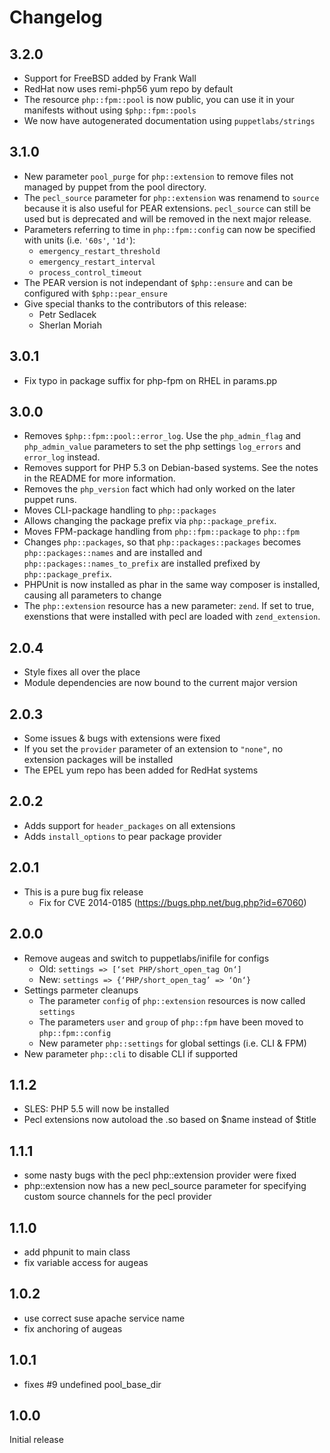 # Changelog

## 3.2.0
 * Support for FreeBSD added by Frank Wall
 * RedHat now uses remi-php56 yum repo by default
 * The resource `php::fpm::pool` is now public, you can use it in your
   manifests without using `$php::fpm::pools`
 * We now have autogenerated documentation using `puppetlabs/strings`

## 3.1.0
 * New parameter `pool_purge` for `php::extension` to remove files not
   managed by puppet from the pool directory.
 * The `pecl_source` parameter for `php::extension` was renamend to
   `source` because it is also useful for PEAR extensions.
   `pecl_source` can still be used but is deprecated and will be
   removed in the next major release.
 * Parameters referring to time in `php::fpm::config` can now be
   specified with units (i.e. `'60s'`, `'1d'`):
   * `emergency_restart_threshold`
   * `emergency_restart_interval`
   * `process_control_timeout`
 * The PEAR version is not independant of `$php::ensure` and can be
   configured with `$php::pear_ensure`
 * Give special thanks to the contributors of this release:
   * Petr Sedlacek
   * Sherlan Moriah

## 3.0.1
 * Fix typo in package suffix for php-fpm on RHEL in params.pp

## 3.0.0
 * Removes `$php::fpm::pool::error_log`. Use the `php_admin_flag` and
   `php_admin_value` parameters to set the php settings `log_errors` and
   `error_log` instead.
 * Removes support for PHP 5.3 on Debian-based systems. See the notes in the
   README for more information.
 * Removes the `php_version` fact which had only worked on the later puppet runs.
 * Moves CLI-package handling to `php::packages`
 * Allows changing the package prefix via `php::package_prefix`.
 * Moves FPM-package handling from `php::fpm::package` to `php::fpm`
 * Changes `php::packages`, so that `php::packages::packages` becomes
   `php::packages::names` and are installed and `php::packages::names_to_prefix`
   are installed prefixed by `php::package_prefix`.
 * PHPUnit is now installed as phar in the same way composer is installed,
   causing all parameters to change
 * The `php::extension` resource has a new parameter: `zend`. If set to true,
   exenstions that were installed with pecl are loaded with `zend_extension`.

## 2.0.4
 * Style fixes all over the place
 * Module dependencies are now bound to the current major version

## 2.0.3
 * Some issues & bugs with extensions were fixed
 * If you set the `provider` parameter of an extension to `"none"`, no
   extension packages will be installed
 * The EPEL yum repo has been added for RedHat systems

## 2.0.2
 * Adds support for `header_packages` on all extensions
 * Adds `install_options` to pear package provider

## 2.0.1
 * This is a pure bug fix release
   * Fix for CVE 2014-0185 (https://bugs.php.net/bug.php?id=67060)

## 2.0.0
 * Remove augeas and switch to puppetlabs/inifile for configs
   * Old: `settings => [‘set PHP/short_open_tag On‘]`
   * New: `settings => {‘PHP/short_open_tag’ => ‘On‘}`
 * Settings parmeter cleanups
   * The parameter `config` of `php::extension` resources is now called `settings`
   * The parameters `user` and `group` of `php::fpm` have been moved to `php::fpm::config`
   * New parameter `php::settings` for global settings (i.e. CLI & FPM)
 * New parameter `php::cli` to disable CLI if supported

## 1.1.2
 * SLES: PHP 5.5 will now be installed
 * Pecl extensions now autoload the .so based on $name instead of $title

## 1.1.1
 * some nasty bugs with the pecl php::extension provider were fixed
 * php::extension now has a new pecl_source parameter for specifying custom
   source channels for the pecl provider

## 1.1.0
 * add phpunit to main class
 * fix variable access for augeas

## 1.0.2
 * use correct suse apache service name
 * fix anchoring of augeas

## 1.0.1
 * fixes #9 undefined pool_base_dir

## 1.0.0
Initial release

